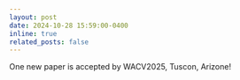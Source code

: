 ```yaml
---
layout: post
date: 2024-10-28 15:59:00-0400
inline: true
related_posts: false
---
```


One new paper is accepted by WACV2025, Tuscon, Arizone!
